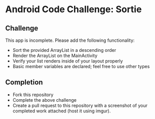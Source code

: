 # Android Code Challenge: Sortie

## Challenge

This app is incomplete. Please add the following functionality:

- Sort the provided ArrayList in a descending order
- Render the ArrayList on the MainActivity
- Verify your list renders inside of your layout properly
- Basic member variables are declared; feel free to use other types

## Completion

- Fork this repository
- Complete the above challenge
- Create a pull request to this repository with a screenshot of your completed work attached (host it using imgur).

